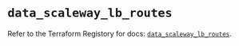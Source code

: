 # `data_scaleway_lb_routes`

Refer to the Terraform Registory for docs: [`data_scaleway_lb_routes`](https://registry.terraform.io/providers/scaleway/scaleway/2.22.0/docs/data-sources/lb_routes).
